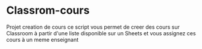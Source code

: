 # Classrom-cours
Projet creation de cours
ce script vous permet de creer des cours sur Classroom à partir d'une liste disponible sur un Sheets
et vous assignez ces cours à un meme enseignant
